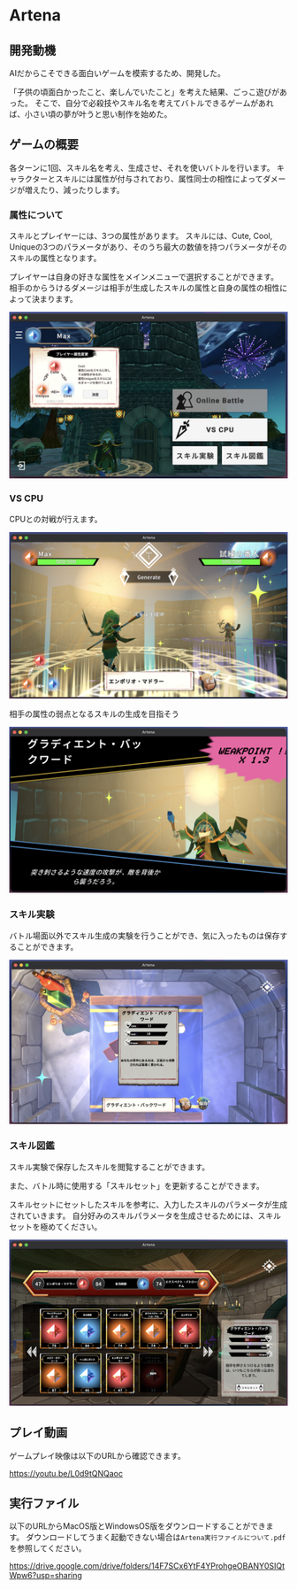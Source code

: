 # Artena

## 開発動機
AIだからこそできる面白いゲームを模索するため、開発した。

「子供の頃面白かったこと、楽しんでいたこと」を考えた結果、ごっこ遊びがあった。
そこで、自分で必殺技やスキル名を考えてバトルできるゲームがあれば、小さい頃の夢が叶うと思い制作を始めた。


## ゲームの概要
各ターンに1回、スキル名を考え、生成させ、それを使いバトルを行います。
キャラクターとスキルには属性が付与されており、属性同士の相性によってダメージが増えたり、減ったりします。

### 属性について
スキルとプレイヤーには、3つの属性があります。
スキルには、Cute, Cool, Uniqueの3つのパラメータがあり、そのうち最大の数値を持つパラメータがそのスキルの属性となります。

プレイヤーは自身の好きな属性をメインメニューで選択することができます。
相手のからうけるダメージは相手が生成したスキルの属性と自身の属性の相性によって決まります。


![battle](ReadmeSrc/player_attribute.png)


### VS CPU
CPUとの対戦が行えます。

![battle](ReadmeSrc/generate_skill.png)

相手の属性の弱点となるスキルの生成を目指そう

![battle](ReadmeSrc/cutin_effect.png)


### スキル実験
バトル場面以外でスキル生成の実験を行うことができ、気に入ったものは保存することができます。


![battle](ReadmeSrc/experiment.png)



### スキル図鑑
スキル実験で保存したスキルを閲覧することができます。

また、バトル時に使用する「スキルセット」を更新することができます。

スキルセットにセットしたスキルを参考に、入力したスキルのパラメータが生成されていきます。
自分好みのスキルパラメータを生成させるためには、スキルセットを極めてください。

![battle](ReadmeSrc/library.png)



## プレイ動画
ゲームプレイ映像は以下のURLから確認できます。

https://youtu.be/L0d9tQNQaoc


## 実行ファイル
以下のURLからMacOS版とWindowsOS版をダウンロードすることができます。
ダウンロードしてうまく起動できない場合は`Artena実行ファイルについて.pdf`を参照してください。

https://drive.google.com/drive/folders/14F7SCx6YtF4YProhgeOBANY0SIQtWpw6?usp=sharing

